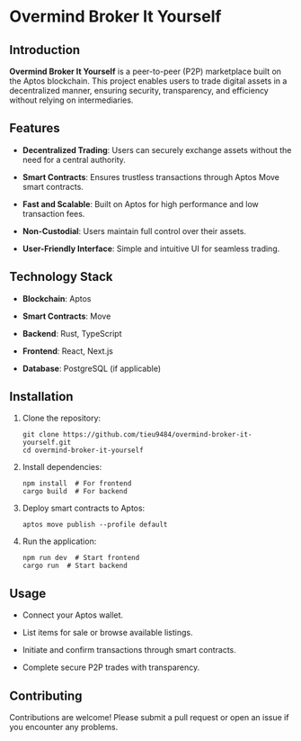 
# Overmind Broker It Yourself

## Introduction

**Overmind Broker It Yourself** is a peer-to-peer (P2P) marketplace built on the Aptos blockchain. This project enables users to trade digital assets in a decentralized manner, ensuring security, transparency, and efficiency without relying on intermediaries.

## Features

-   **Decentralized Trading**: Users can securely exchange assets without the need for a central authority.
    
-   **Smart Contracts**: Ensures trustless transactions through Aptos Move smart contracts.
    
-   **Fast and Scalable**: Built on Aptos for high performance and low transaction fees.
    
-   **Non-Custodial**: Users maintain full control over their assets.
    
-   **User-Friendly Interface**: Simple and intuitive UI for seamless trading.
    

## Technology Stack

-   **Blockchain**: Aptos
    
-   **Smart Contracts**: Move
    
-   **Backend**: Rust, TypeScript
    
-   **Frontend**: React, Next.js
    
-   **Database**: PostgreSQL (if applicable)
    

## Installation

1.  Clone the repository:
    
    ```
    git clone https://github.com/tieu9484/overmind-broker-it-yourself.git
    cd overmind-broker-it-yourself
    ```
    
2.  Install dependencies:
    
    ```
    npm install  # For frontend
    cargo build  # For backend
    ```
    
3.  Deploy smart contracts to Aptos:
    
    ```
    aptos move publish --profile default
    ```
    
4.  Run the application:
    
    ```
    npm run dev  # Start frontend
    cargo run  # Start backend
    ```
    

## Usage

-   Connect your Aptos wallet.
    
-   List items for sale or browse available listings.
    
-   Initiate and confirm transactions through smart contracts.
    
-   Complete secure P2P trades with transparency.
    

## Contributing

Contributions are welcome! Please submit a pull request or open an issue if you encounter any problems.
